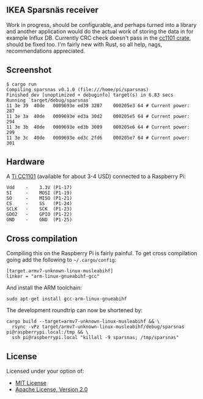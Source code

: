 ## IKEA Sparsnäs receiver

Work in progress, should be configurable, and perhaps turned into a library and another
application would do the actual work of storing the data in for example Influx DB. Currently
CRC check doesn't pass in the [cc1101 crate][2], should be fixed too. I'm fairly new with Rust,
so all help, nags, recommendations appreciated.

## Screenshot

    $ cargo run
    Compiling sparsnas v0.1.0 (file:///home/pi/sparsnas)
    Finished dev [unoptimized + debuginfo] target(s) in 6.83 secs
    Running `target/debug/sparsnas`
    11 3e 39  40de   0009693e ed39 3207    000205e3 64 # Current power: 287
    11 3e 3a  40de   0009693e ed3a 30d2    000205e5 64 # Current power: 294
    11 3e 3b  40de   0009693e ed3b 3009    000205e6 64 # Current power: 299
    11 3e 3c  40de   0009693e ed3c 2fd6    000205e7 64 # Current power: 301

## Hardware

A [Ti CC1101][1] (available for about 3-4 USD) connected to a Raspberry Pi:

    Vdd    -    3.3V (P1-17)
    SI     -    MOSI (P1-19)
    SO     -    MISO (P1-21)
    CS     -    SS   (P1-24)
    SCLK   -    SCK  (P1-23)
    GDO2   -    GPIO (P1-22)
    GND    -    GND  (P1-25)

## Cross compilation

Compiling this on the Raspberry Pi is fairly painful. To get cross compilation going add
the following to `~/.cargo/config`:

    [target.armv7-unknown-linux-musleabihf]
    linker = "arm-linux-gnueabihf-gcc"

And install the ARM toolchain:

    sudo apt-get install gcc-arm-linux-gnueabihf

The development roundtrip can now be shortened by:

    cargo build --target=armv7-unknown-linux-musleabihf && \
      rsync -vPz target/armv7-unknown-linux-musleabihf/debug/sparsnas pi@raspberrypi.local:/tmp && \
      ssh pi@raspberrypi.local "killall -9 sparsnas; /tmp/sparsnas"


## License

Licensed under your option of:

* [MIT License](LICENSE-MIT)
* [Apache License, Version 2.0](LICENSE-APACHE)


[1]: https://web.archive.org/web/20171202153112/http://www.ti.com/product/CC1101 "Ti CC1101"
[2]: https://github.com/dsvensson/cc1101 "cc1101 crate"
